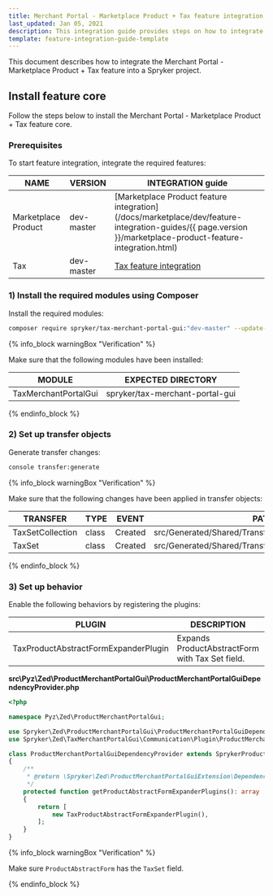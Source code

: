 ```yaml
---
title: Merchant Portal - Marketplace Product + Tax feature integration
last_updated: Jan 05, 2021
description: This integration guide provides steps on how to integrate the Merchant Portal - Marketplace Product + Tax feature into a Spryker project.
template: feature-integration-guide-template
---
```


This document describes how to integrate the Merchant Portal - Marketplace Product + Tax feature into a Spryker project.

## Install feature core

Follow the steps below to install the Merchant Portal - Marketplace Product + Tax feature core.

### Prerequisites

To start feature integration, integrate the required features:

| NAME | VERSION | INTEGRATION guide |
|-|-|-|
| Marketplace Product | dev-master | [Marketplace Product feature integration](/docs/marketplace/dev/feature-integration-guides/{{ page.version }}/marketplace-product-feature-integration.html) |
| Tax | dev-master | [Tax feature integration](https://github.com/spryker-feature/tax)

### 1) Install the required modules using Composer

Install the required modules:

```bash
composer require spryker/tax-merchant-portal-gui:"dev-master" --update-with-dependencies
```

{% info_block warningBox "Verification" %}

Make sure that the following modules have been installed:

| MODULE | EXPECTED DIRECTORY |
|-|-|
| TaxMerchantPortalGui | spryker/tax-merchant-portal-gui |

{% endinfo_block %}

### 2) Set up transfer objects

Generate transfer changes:

```bash
console transfer:generate
```

{% info_block warningBox "Verification" %}

Make sure that the following changes have been applied in transfer objects:

| TRANSFER  | TYPE  | EVENT | PATH  |
|-|-|-|-|
| TaxSetCollection | class | Created | src/Generated/Shared/Transfer/TaxSetCollectionTransfer |
| TaxSet | class | Created | src/Generated/Shared/Transfer/TaxSetTransfer |

{% endinfo_block %}

### 3) Set up behavior

Enable the following behaviors by registering the plugins:

| PLUGIN | DESCRIPTION | PREREQUISITES | NAMESPACE |
|-|-|-|-|
| TaxProductAbstractFormExpanderPlugin | Expands ProductAbstractForm with Tax Set field. |  | Spryker\Zed\TaxMerchantPortalGui\Communication\Plugin\ProductMerchantPortalGui |

**src\Pyz\Zed\ProductMerchantPortalGui\ProductMerchantPortalGuiDependencyProvider.php**

```php
<?php

namespace Pyz\Zed\ProductMerchantPortalGui;

use Spryker\Zed\ProductMerchantPortalGui\ProductMerchantPortalGuiDependencyProvider as SprykerProductMerchantPortalGuiDependencyProvider;
use Spryker\Zed\TaxMerchantPortalGui\Communication\Plugin\ProductMerchantPortalGui\TaxProductAbstractFormExpanderPlugin;

class ProductMerchantPortalGuiDependencyProvider extends SprykerProductMerchantPortalGuiDependencyProvider
{
    /**
     * @return \Spryker\Zed\ProductMerchantPortalGuiExtension\Dependency\Plugin\ProductAbstractFormExpanderPluginInterface[]
     */
    protected function getProductAbstractFormExpanderPlugins(): array
    {
        return [
            new TaxProductAbstractFormExpanderPlugin(),
        ];
    }
}
```

{% info_block warningBox "Verification" %}

Make sure `ProductAbstractForm` has the `TaxSet` field.

{% endinfo_block %}
